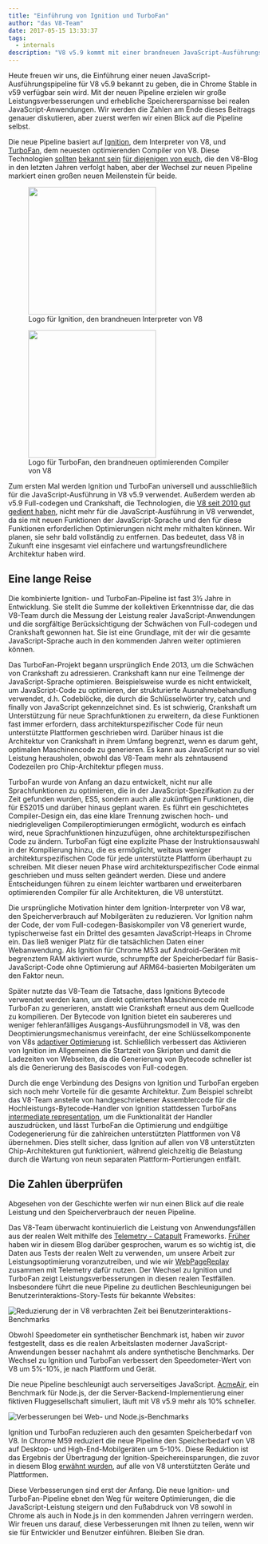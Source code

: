 ```yaml
---
title: "Einführung von Ignition und TurboFan"
author: "das V8-Team"
date: 2017-05-15 13:33:37
tags:
  - internals
description: "V8 v5.9 kommt mit einer brandneuen JavaScript-Ausführungspipeline, die auf dem Ignition-Interpreter und dem TurboFan-optimierenden Compiler basiert."
---
```

Heute freuen wir uns, die Einführung einer neuen JavaScript-Ausführungspipeline für V8 v5.9 bekannt zu geben, die in Chrome Stable in v59 verfügbar sein wird. Mit der neuen Pipeline erzielen wir große Leistungsverbesserungen und erhebliche Speicherersparnisse bei realen JavaScript-Anwendungen. Wir werden die Zahlen am Ende dieses Beitrags genauer diskutieren, aber zuerst werfen wir einen Blick auf die Pipeline selbst.

<!--truncate-->
Die neue Pipeline basiert auf [Ignition](/docs/ignition), dem Interpreter von V8, und [TurboFan](/docs/turbofan), dem neuesten optimierenden Compiler von V8. Diese Technologien [sollten](/blog/turbofan-jit) [bekannt sein](/blog/ignition-interpreter) [für diejenigen von euch](/blog/test-the-future), die den V8-Blog in den letzten Jahren verfolgt haben, aber der Wechsel zur neuen Pipeline markiert einen großen neuen Meilenstein für beide.

<figure>
  <img src="/_img/v8-ignition.svg" width="256" height="256" alt="" loading="lazy"/>
  <figcaption>Logo für Ignition, den brandneuen Interpreter von V8</figcaption>
</figure>

<figure>
  <img src="/_img/v8-turbofan.svg" width="256" height="256" alt="" loading="lazy"/>
  <figcaption>Logo für TurboFan, den brandneuen optimierenden Compiler von V8</figcaption>
</figure>

Zum ersten Mal werden Ignition und TurboFan universell und ausschließlich für die JavaScript-Ausführung in V8 v5.9 verwendet. Außerdem werden ab v5.9 Full-codegen und Crankshaft, die Technologien, die [V8 seit 2010 gut gedient haben](https://blog.chromium.org/2010/12/new-crankshaft-for-v8.html), nicht mehr für die JavaScript-Ausführung in V8 verwendet, da sie mit neuen Funktionen der JavaScript-Sprache und den für diese Funktionen erforderlichen Optimierungen nicht mehr mithalten können. Wir planen, sie sehr bald vollständig zu entfernen. Das bedeutet, dass V8 in Zukunft eine insgesamt viel einfachere und wartungsfreundlichere Architektur haben wird.

## Eine lange Reise

Die kombinierte Ignition- und TurboFan-Pipeline ist fast 3½ Jahre in Entwicklung. Sie stellt die Summe der kollektiven Erkenntnisse dar, die das V8-Team durch die Messung der Leistung realer JavaScript-Anwendungen und die sorgfältige Berücksichtigung der Schwächen von Full-codegen und Crankshaft gewonnen hat. Sie ist eine Grundlage, mit der wir die gesamte JavaScript-Sprache auch in den kommenden Jahren weiter optimieren können.

Das TurboFan-Projekt begann ursprünglich Ende 2013, um die Schwächen von Crankshaft zu adressieren. Crankshaft kann nur eine Teilmenge der JavaScript-Sprache optimieren. Beispielsweise wurde es nicht entwickelt, um JavaScript-Code zu optimieren, der strukturierte Ausnahmebehandlung verwendet, d.h. Codeblöcke, die durch die Schlüsselwörter try, catch und finally von JavaScript gekennzeichnet sind. Es ist schwierig, Crankshaft um Unterstützung für neue Sprachfunktionen zu erweitern, da diese Funktionen fast immer erfordern, dass architekturspezifischer Code für neun unterstützte Plattformen geschrieben wird. Darüber hinaus ist die Architektur von Crankshaft in ihrem Umfang begrenzt, wenn es darum geht, optimalen Maschinencode zu generieren. Es kann aus JavaScript nur so viel Leistung herausholen, obwohl das V8-Team mehr als zehntausend Codezeilen pro Chip-Architektur pflegen muss.

TurboFan wurde von Anfang an dazu entwickelt, nicht nur alle Sprachfunktionen zu optimieren, die in der JavaScript-Spezifikation zu der Zeit gefunden wurden, ES5, sondern auch alle zukünftigen Funktionen, die für ES2015 und darüber hinaus geplant waren. Es führt ein geschichtetes Compiler-Design ein, das eine klare Trennung zwischen hoch- und niedrigleveligen Compileroptimierungen ermöglicht, wodurch es einfach wird, neue Sprachfunktionen hinzuzufügen, ohne architekturspezifischen Code zu ändern. TurboFan fügt eine explizite Phase der Instruktionsauswahl in der Kompilierung hinzu, die es ermöglicht, weitaus weniger architekturspezifischen Code für jede unterstützte Plattform überhaupt zu schreiben. Mit dieser neuen Phase wird architekturspezifischer Code einmal geschrieben und muss selten geändert werden. Diese und andere Entscheidungen führen zu einem leichter wartbaren und erweiterbaren optimierenden Compiler für alle Architekturen, die V8 unterstützt.

Die ursprüngliche Motivation hinter dem Ignition-Interpreter von V8 war, den Speicherverbrauch auf Mobilgeräten zu reduzieren. Vor Ignition nahm der Code, der vom Full-codegen-Basiskompiler von V8 generiert wurde, typischerweise fast ein Drittel des gesamten JavaScript-Heaps in Chrome ein. Das ließ weniger Platz für die tatsächlichen Daten einer Webanwendung. Als Ignition für Chrome M53 auf Android-Geräten mit begrenztem RAM aktiviert wurde, schrumpfte der Speicherbedarf für Basis-JavaScript-Code ohne Optimierung auf ARM64-basierten Mobilgeräten um den Faktor neun.

Später nutzte das V8-Team die Tatsache, dass Ignitions Bytecode verwendet werden kann, um direkt optimierten Maschinencode mit TurboFan zu generieren, anstatt wie Crankshaft erneut aus dem Quellcode zu kompilieren. Der Bytecode von Ignition bietet ein saubereres und weniger fehleranfälliges Ausgangs-Ausführungsmodell in V8, was den Deoptimierungsmechanismus vereinfacht, der eine Schlüsselkomponente von V8s [adaptiver Optimierung](https://en.wikipedia.org/wiki/Adaptive_optimization) ist. Schließlich verbessert das Aktivieren von Ignition im Allgemeinen die Startzeit von Skripten und damit die Ladezeiten von Webseiten, da die Generierung von Bytecode schneller ist als die Generierung des Basiscodes von Full-codegen.

Durch die enge Verbindung des Designs von Ignition und TurboFan ergeben sich noch mehr Vorteile für die gesamte Architektur. Zum Beispiel schreibt das V8-Team anstelle von handgeschriebener Assemblercode für die Hochleistungs-Bytecode-Handler von Ignition stattdessen TurboFans [intermediate representation](https://en.wikipedia.org/wiki/Intermediate_representation), um die Funktionalität der Handler auszudrücken, und lässt TurboFan die Optimierung und endgültige Codegenerierung für die zahlreichen unterstützten Plattformen von V8 übernehmen. Dies stellt sicher, dass Ignition auf allen von V8 unterstützten Chip-Architekturen gut funktioniert, während gleichzeitig die Belastung durch die Wartung von neun separaten Plattform-Portierungen entfällt.

## Die Zahlen überprüfen

Abgesehen von der Geschichte werfen wir nun einen Blick auf die reale Leistung und den Speicherverbrauch der neuen Pipeline.

Das V8-Team überwacht kontinuierlich die Leistung von Anwendungsfällen aus der realen Welt mithilfe des [Telemetry - Catapult](https://catapult.gsrc.io/telemetry) Frameworks. [Früher](/blog/real-world-performance) haben wir in diesem Blog darüber gesprochen, warum es so wichtig ist, die Daten aus Tests der realen Welt zu verwenden, um unsere Arbeit zur Leistungsoptimierung voranzutreiben, und wie wir [WebPageReplay](https://github.com/chromium/web-page-replay) zusammen mit Telemetry dafür nutzen. Der Wechsel zu Ignition und TurboFan zeigt Leistungsverbesserungen in diesen realen Testfällen. Insbesondere führt die neue Pipeline zu deutlichen Beschleunigungen bei Benutzerinteraktions-Story-Tests für bekannte Websites:

![Reduzierung der in V8 verbrachten Zeit bei Benutzerinteraktions-Benchmarks](/_img/launching-ignition-and-turbofan/improvements-per-website.png)

Obwohl Speedometer ein synthetischer Benchmark ist, haben wir zuvor festgestellt, dass es die realen Arbeitslasten moderner JavaScript-Anwendungen besser nachahmt als andere synthetische Benchmarks. Der Wechsel zu Ignition und TurboFan verbessert den Speedometer-Wert von V8 um 5%-10%, je nach Plattform und Gerät.

Die neue Pipeline beschleunigt auch serverseitiges JavaScript. [AcmeAir](https://github.com/acmeair/acmeair-nodejs), ein Benchmark für Node.js, der die Server-Backend-Implementierung einer fiktiven Fluggesellschaft simuliert, läuft mit V8 v5.9 mehr als 10% schneller.

![Verbesserungen bei Web- und Node.js-Benchmarks](/_img/launching-ignition-and-turbofan/benchmark-scores.png)

Ignition und TurboFan reduzieren auch den gesamten Speicherbedarf von V8. In Chrome M59 reduziert die neue Pipeline den Speicherbedarf von V8 auf Desktop- und High-End-Mobilgeräten um 5-10%. Diese Reduktion ist das Ergebnis der Übertragung der Ignition-Speichereinsparungen, die zuvor in diesem Blog [erwähnt wurden](/blog/ignition-interpreter), auf alle von V8 unterstützten Geräte und Plattformen.

Diese Verbesserungen sind erst der Anfang. Die neue Ignition- und TurboFan-Pipeline ebnet den Weg für weitere Optimierungen, die die JavaScript-Leistung steigern und den Fußabdruck von V8 sowohl in Chrome als auch in Node.js in den kommenden Jahren verringern werden. Wir freuen uns darauf, diese Verbesserungen mit Ihnen zu teilen, wenn wir sie für Entwickler und Benutzer einführen. Bleiben Sie dran.

